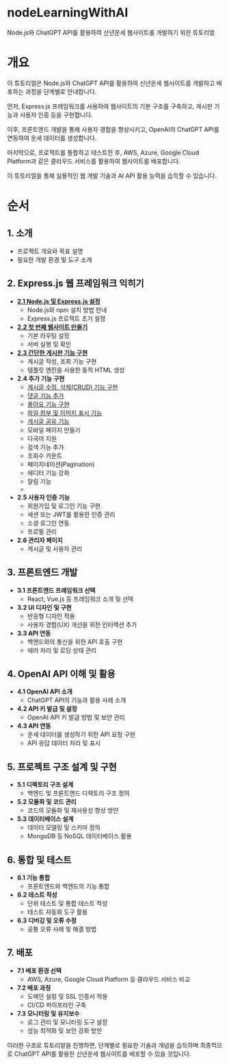 # nodeLearningWithAI
Node.js와 ChatGPT API를 활용하여 신년운세 웹사이트를 개발하기 위한 튜토리얼

# 개요
이 튜토리얼은 Node.js와 ChatGPT API를 활용하여 신년운세 웹사이트를 개발하고 배포하는 과정을 단계별로 안내합니다.   

먼저, Express.js 프레임워크를 사용하여 웹사이트의 기본 구조를 구축하고, 게시판 기능과 사용자 인증 등을 구현합니다.   

이후, 프론트엔드 개발을 통해 사용자 경험을 향상시키고, OpenAI의 ChatGPT API를 연동하여 운세 데이터를 생성합니다.   

마지막으로, 프로젝트를 통합하고 테스트한 후, AWS, Azure, Google Cloud Platform과 같은 클라우드 서비스를 활용하여 웹사이트를 배포합니다.   

이 튜토리얼을 통해 실용적인 웹 개발 기술과 AI API 활용 능력을 습득할 수 있습니다. 

# 순서
## **1. 소개**
   - 프로젝트 개요와 목표 설명
   - 필요한 개발 환경 및 도구 소개

## **2. Express.js 웹 프레임워크 익히기**
   - [**2.1 Node.js 및 Express.js 설정**](2.install_nodejs.md)
     - Node.js와 npm 설치 방법 안내
     - Express.js 프로젝트 초기 설정
   - [**2.2 첫 번째 웹사이트 만들기**](2_2.first_website/2_2.first_website.md)
     - 기본 라우팅 설정
     - 서버 실행 및 확인
   - [**2.3 간단한 게시판 기능 구현**](2_3.simple_board/2_3.simple_board.md)
     - 게시글 작성, 조회 기능 구현
     - 템플릿 엔진을 사용한 동적 HTML 생성
   - **2.4 추가 기능 구현**
     - [게시글 수정, 삭제(CRUD) 기능 구현](2_4_1.board_crud/2_4_1.board_crud.md)
     - [댓글 기능 추가](2_4_2.board_comment/2_4_2.board_comment.md)
     - [좋아요 기능 구현](2_4_3.board_like/2_4_3.board_like.md)
     - [파일 첨부 및 이미지 표시 기능](2_4_4.board_upload/2_4_4.board_upload.md)
     - [게시글 공유 기능](2_4_5.board_share/2_4_5.board_share.md)
     - 모바일 페이지 만들기
     - 다국어 지원
     - 검색 기능 추가
     - 조회수 카운트
     - 페이지네이션(Pagination)
     - 에디터 기능 강화
     - 알림 기능
     - 
   - **2.5 사용자 인증 기능**
     - 회원가입 및 로그인 기능 구현
     - 세션 또는 JWT를 활용한 인증 관리
     - 소셜 로그인 연동
     - 프로필 관리
   - **2.6 관리자 페이지**
     - 게시글 및 사용자 관리

## **3. 프론트엔드 개발**
   - **3.1 프론트엔드 프레임워크 선택**
     - React, Vue.js 등 프레임워크 소개 및 선택
   - **3.2 UI 디자인 및 구현**
     - 반응형 디자인 적용
     - 사용자 경험(UX) 개선을 위한 인터랙션 추가
   - **3.3 API 연동**
     - 백엔드와의 통신을 위한 API 호출 구현
     - 에러 처리 및 로딩 상태 관리

## **4. OpenAI API 이해 및 활용**
   - **4.1 OpenAI API 소개**
     - ChatGPT API의 기능과 활용 사례 소개
   - **4.2 API 키 발급 및 설정**
     - OpenAI API 키 발급 방법 및 보안 관리
   - **4.3 API 연동**
     - 운세 데이터를 생성하기 위한 API 요청 구현
     - API 응답 데이터 처리 및 표시

## **5. 프로젝트 구조 설계 및 구현**
   - **5.1 디렉토리 구조 설계**
     - 백엔드 및 프론트엔드 디렉토리 구조 정의
   - **5.2 모듈화 및 코드 관리**
     - 코드의 모듈화 및 재사용성 향상 방안
   - **5.3 데이터베이스 설계**
     - 데이터 모델링 및 스키마 정의
     - MongoDB 등 NoSQL 데이터베이스 활용

## **6. 통합 및 테스트**
   - **6.1 기능 통합**
     - 프론트엔드와 백엔드의 기능 통합
   - **6.2 테스트 작성**
     - 단위 테스트 및 통합 테스트 작성
     - 테스트 자동화 도구 활용
   - **6.3 디버깅 및 오류 수정**
     - 공통 오류 사례 및 해결 방법

## **7. 배포**
   - **7.1 배포 환경 선택**
     - AWS, Azure, Google Cloud Platform 등 클라우드 서비스 비교
   - **7.2 배포 과정**
     - 도메인 설정 및 SSL 인증서 적용
     - CI/CD 파이프라인 구축
   - **7.3 모니터링 및 유지보수**
     - 로그 관리 및 모니터링 도구 설정
     - 성능 최적화 및 보안 강화 방안

이러한 구조로 튜토리얼을 진행하면, 단계별로 필요한 기술과 개념을 습득하며 최종적으로 ChatGPT API를 활용한 신년운세 웹사이트를 배포할 수 있을 것입니다. 
